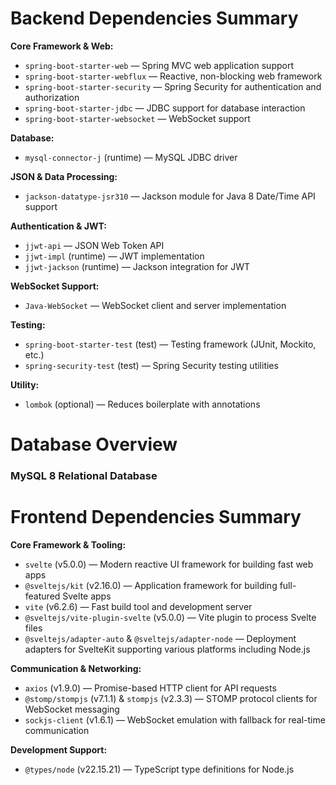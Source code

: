 # Backend Dependencies Summary

**Core Framework & Web:**
- `spring-boot-starter-web` — Spring MVC web application support  
- `spring-boot-starter-webflux` — Reactive, non-blocking web framework  
- `spring-boot-starter-security` — Spring Security for authentication and authorization  
- `spring-boot-starter-jdbc` — JDBC support for database interaction  
- `spring-boot-starter-websocket` — WebSocket support  

**Database:**
- `mysql-connector-j` (runtime) — MySQL JDBC driver  

**JSON & Data Processing:**
- `jackson-datatype-jsr310` — Jackson module for Java 8 Date/Time API support  

**Authentication & JWT:**
- `jjwt-api` — JSON Web Token API  
- `jjwt-impl` (runtime) — JWT implementation  
- `jjwt-jackson` (runtime) — Jackson integration for JWT  

**WebSocket Support:**
- `Java-WebSocket` — WebSocket client and server implementation  

**Testing:**
- `spring-boot-starter-test` (test) — Testing framework (JUnit, Mockito, etc.)  
- `spring-security-test` (test) — Spring Security testing utilities  

**Utility:**
- `lombok` (optional) — Reduces boilerplate with annotations  


# Database Overview

### MySQL 8 Relational Database

# Frontend Dependencies Summary

**Core Framework & Tooling:**
- `svelte` (v5.0.0) — Modern reactive UI framework for building fast web apps  
- `@sveltejs/kit` (v2.16.0) — Application framework for building full-featured Svelte apps  
- `vite` (v6.2.6) — Fast build tool and development server  
- `@sveltejs/vite-plugin-svelte` (v5.0.0) — Vite plugin to process Svelte files  
- `@sveltejs/adapter-auto` & `@sveltejs/adapter-node` — Deployment adapters for SvelteKit supporting various platforms including Node.js  

**Communication & Networking:**
- `axios` (v1.9.0) — Promise-based HTTP client for API requests  
- `@stomp/stompjs` (v7.1.1) & `stompjs` (v2.3.3) — STOMP protocol clients for WebSocket messaging  
- `sockjs-client` (v1.6.1) — WebSocket emulation with fallback for real-time communication  

**Development Support:**
- `@types/node` (v22.15.21) — TypeScript type definitions for Node.js  

